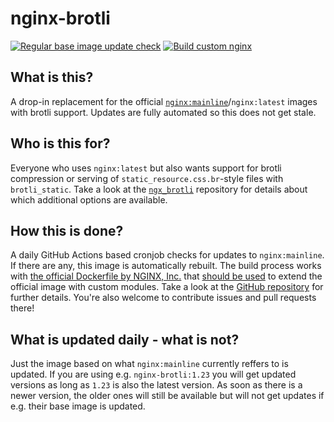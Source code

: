 # nginx-brotli

[![Regular base image update check](https://github.com/georg-jung/nginx-brotli/actions/workflows/cron-docker-rebuild.yml/badge.svg)](https://github.com/georg-jung/nginx-brotli/actions/workflows/cron-docker-rebuild.yml)
[![Build custom nginx](https://github.com/georg-jung/nginx-brotli/actions/workflows/build.yml/badge.svg)](https://github.com/georg-jung/nginx-brotli/actions/workflows/build.yml)

## What is this?

A drop-in replacement for the official [`nginx:mainline`](https://hub.docker.com/_/nginx)/`nginx:latest` images with brotli support. Updates are fully automated so this does not get stale.

## Who is this for?

Everyone who uses `nginx:latest` but also wants support for brotli compression or serving of `static_resource.css.br`-style files with `brotli_static`. Take a look at the [`ngx_brotli`](https://github.com/google/ngx_brotli) repository for details about which additional options are available.

## How this is done?

A daily GitHub Actions based cronjob checks for updates to `nginx:mainline`. If there are any, this image is automatically rebuilt. The build process works with [the official Dockerfile by NGINX, Inc.](https://github.com/nginxinc/docker-nginx/tree/master/modules) that [should be used](https://github.com/nginxinc/docker-nginx/issues/371#issuecomment-752088336) to extend the official image with custom modules. Take a look at the [GitHub repository](https://github.com/georg-jung/nginx-brotli) for further details. You're also welcome to contribute issues and pull requests there!

## What is updated daily - what is not?

Just the image based on what `nginx:mainline` currently reffers to is updated. If you are using e.g. `nginx-brotli:1.23` you will get updated versions as long as `1.23` is also the latest version. As soon as there is a newer version, the older ones will still be available but will not get updates if e.g. their base image is updated.
